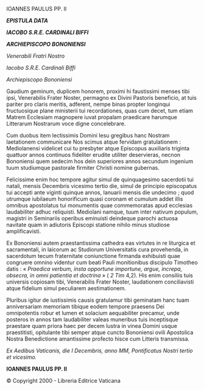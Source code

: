 IOANNES PAULUS PP. II

***EPISTULA DATA***

***IACOBO S.R.E. CARDINALI BIFFI***

***ARCHIEPISCOPO BONONIENSI***

*Venerabili Fratri Nostro*

*Iacobo S.R.E. Cardinali Biffi*

*Archiepiscopo Bononiensi*

Gaudium geminum, duplicem honorem, proximi hi faustissimi menses tibi ipsi, Venerabilis Frater Noster, permagno ex Divini Pastoris beneficio, at tuis pariter pro claris meritis, adferent, nempe binas propter longinqui fructuosique plane ministerii tui recordationes, quas cum decet, tum etiam Matrem Ecclesiam magnopere iuvat propalam praedicare harumque Litterarum Nostrarum voce digne concelebrare.

Cum duobus item lectissimis Domini Iesu gregibus hanc Nostram laetationem communicare Nos scimus atque fervidam gratulationem : Mediolanensi videlicet cui tu presbyter atque Episcopus auxiliaris triginta quattuor annos continuos fideliter erudite utiliter deservieras, necnon Bononiensi quem sedecim hos dein superiores annos secundum ingenium tuum studiumque pastorale firmiter Christi nomine gubernas.

Felicissime enim hoc tempore agitur simul de quinquagesimo sacerdotii tui natali, mensis Decembris vicesimo tertio die, simul de principio episcopatus tui accepti ante viginti quinque annos, Ianuarii mensis die undecimo ; quod utrumque iubilaeum honorificum quasi coronam et cumulum addet illis omnibus apostolatus tui monumentis quae commemoratas apud ecclesias laudabiliter adhuc reliquisti. Mediolani namque, tuum inter nativum populum, magistri in Seminariis operibus eminuisti deindeque parochi actuosa navitate quam in adiutoris Episcopi statione nihilo minus studiose amplificavisti.

Ex Bononiensi autem praestantissima cathedra eas virtutes in re liturgica et sacramentali, in laicorum ac Studiorum Universitatis cura provehenda, in sacerdotum tecum fraternitate coniunctione firmanda exhibuisti quae congruere omnino videntur cum beati Pauli monitionibus discipulo Timotheo datis : « *Praedica verbum, insta opportune importune, argue, increpa, obsecra, in omni patientia et doctrina* » ( *2 Tim* 4,2). His enim consiliis tuis universis copiosam tibi, Venerabilis Frater Noster, laudationem conciliavisti atque fidelium simul peculiarem aestimationem.

Pluribus igitur de iustissimis causis gratulamur tibi geminatam hanc tuam anniversariam memoriam tibique eodem tempore praesens Dei omnipotentis robur et lumen et solacium aequabiliter precamur, unde posteros in annos tam lauda­biliter valeas muneribus tuis inceptisque praestare quam priora haec per decem lustra in vinea Domini usque praestitisti, opitulante tibi semper atque cuncto Bononiensi ovili Apostolica Nostra Benedictione amantissime profecto hisce cum Litteris transmissa.

*Ex Aedibus Vaticanis, die I Decembris, anno MM, Pontificatus Nostri tertio et vicesimo.*

**IOANNES PAULUS PP. II**

© Copyright 2000 - Libreria Editrice Vaticana
